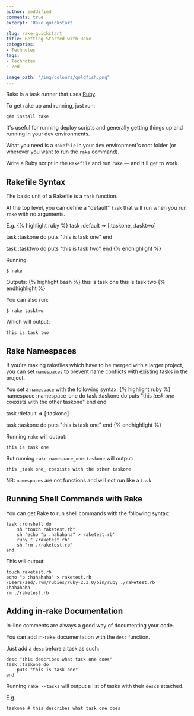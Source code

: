 ```yaml
---
author: zeddified
comments: true
excerpt: 'Rake quickstart'

slug: rake-quickstart
title: Getting Started with Rake
categories:
- Technotes
tags:
- Technotes
- Zed

image_path: "/img/colours/goldfish.png"
---
```


Rake is a task runner that uses [Ruby](https://www.ruby-lang.org/en/).

To get rake up and running, just run:

``` gem install rake ```

It's useful for running deploy scripts and generally getting things up and running in your dev environments.

What you need is a ```Rakefile``` in your dev environment's root folder (or wherever you want to run the ```rake``` command).

Write a Ruby script in the ```Rakefile``` and run ```rake``` — and it'll get to work.

## Rakefile Syntax

The basic unit of a Rakefile is a ```task``` function.

At the top level, you can define a "default" ```task``` that will run when you run ```rake``` with no arguments.

E.g.
{% highlight ruby %}
task :default => [:taskone, :tasktwo]

task :taskone do
    puts "this is task one"
end

task :tasktwo do
    puts "this is task two"
end
{% endhighlight %}

Running:
```
$ rake
```

Outputs:
{% highlight bash %}
this is task one
this is task two
{% endhighlight %}

You can also run:
```
$ rake tasktwo
```

Which will output:
```
this is task two
```

## Rake Namespaces

If you're making rakefiles which have to be merged with a larger project, you can set ```namespaces``` to prevent name conflicts with existing tasks in the project.

You set a ```namespace``` with the following syntax:
{% highlight ruby %}
namespace :namespace_one do
    task :taskone do
        puts "this _task one_ coexists with the other taskone"
    end
end

task :default => [:taskone]

task :taskone do
    puts "this is task one"
end
{% endhighlight %}

Running ```rake``` will output:

```
this is task one
```

But running ```rake namespace_one:taskone``` will output:
```
this _task one_ coexists with the other taskone
```

NB:
```namespaces``` are not functions and will not run like a ```task```

## Running Shell Commands with Rake

You can get Rake to run shell commands with the following syntax:

```
task :runshell do
    sh "touch raketest.rb"
    sh 'echo "p :hahahaha" > raketest.rb'
    ruby "./raketest.rb"
    sh "rm ./raketest.rb"
end
```

This will output:
```
touch raketest.rb
echo "p :hahahaha" > raketest.rb
/Users/zed/.rvm/rubies/ruby-2.3.0/bin/ruby ./raketest.rb
:hahahaha
rm ./raketest.rb
```

## Adding in-rake Documentation

In-line comments are always a good way of documenting your code.

You can add in-rake documentation with the ```desc``` function.

Just add a ```desc``` before a task as such:

```
desc "this describes what task one does"
task :taskone do
    puts "this is task one"
end
```

Running ```rake --tasks``` will output a list of tasks with their ```desc```s attached.

E.g.
```
taskone # this describes what task one does
```
